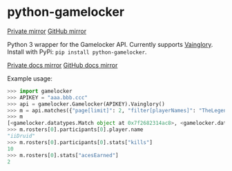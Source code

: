 python-gamelocker
===

[Private mirror](https://git.schneefux.xyz/schneefux/python-gamelocker) [GitHub mirror](https://github.com/schneefux/python-gamelocker)

Python 3 wrapper for the Gamelocker API. Currently supports [Vainglory](https://developers.vainglorygame.com). Install with PyPi: `pip install python-gamelocker`.

[Private docs mirror](https://docs.schneefux.xyz/python-gamelocker) [GitHub docs mirror](https://schneefux.github.io/python-gamelocker)

Example usage:
```python
>>> import gamelocker
>>> APIKEY = "aaa.bbb.ccc"
>>> api = gamelocker.Gamelocker(APIKEY).Vainglory()
>>> m = api.matches({"page[limit]": 2, "filter[playerNames]": "TheLegend27"})
>>> m
[<gamelocker.datatypes.Match object at 0x7f2682314ac8>, <gamelocker.datatypes.Match object at 0x7f26823d3c50>]
>>> m.rosters[0].participants[0].player.name
"iiDruid"
>>> m.rosters[0].participants[0].stats["kills"]
10
>>> m.rosters[0].stats["acesEarned"]
2
```
